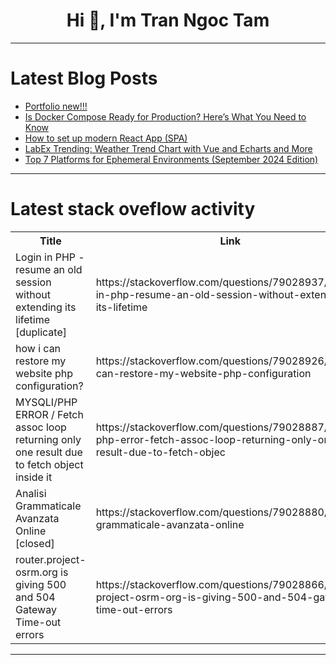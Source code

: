 <h1 align="center">Hi 👋, I'm Tran Ngoc Tam</h1>

---

# Latest Blog Posts 
<!-- BLOG-POST-LIST:START -->
- [Portfolio new!!!](https://dev.to/parzival646/portfolio-new-453h)
- [Is Docker Compose Ready for Production? Here’s What You Need to Know](https://dev.to/dobralin/is-docker-compose-ready-for-production-heres-what-you-need-to-know-4hhl)
- [How to set up modern React App &lpar;SPA&rpar;](https://dev.to/edwardfedoruk/how-to-set-up-modern-react-app-spa-3knc)
- [LabEx Trending: Weather Trend Chart with Vue and Echarts and More](https://dev.to/labex/labex-trending-weather-trend-chart-with-vue-and-echarts-and-more-4d7c)
- [Top 7 Platforms for Ephemeral Environments &lpar;September 2024 Edition&rpar;](https://dev.to/dobralin/top-7-platforms-for-ephemeral-environments-september-2024-edition-3g32)
<!-- BLOG-POST-LIST:END -->

---

# Latest stack oveflow activity
<table>
  <tr><th>Title</th><th>Link</th></tr>
  <!-- STACKOVERFLOW:START --><tr><td>Login in PHP - resume an old session without extending its lifetime [duplicate]</td><td>https://stackoverflow.com/questions/79028937/login-in-php-resume-an-old-session-without-extending-its-lifetime</td></tr><tr><td>how i can restore my website php configuration?</td><td>https://stackoverflow.com/questions/79028926/how-i-can-restore-my-website-php-configuration</td></tr><tr><td>MYSQLI/PHP ERROR / Fetch assoc loop returning only one result due to fetch object inside it</td><td>https://stackoverflow.com/questions/79028887/mysqli-php-error-fetch-assoc-loop-returning-only-one-result-due-to-fetch-objec</td></tr><tr><td>Analisi Grammaticale Avanzata Online [closed]</td><td>https://stackoverflow.com/questions/79028880/analisi-grammaticale-avanzata-online</td></tr><tr><td>router.project-osrm.org is giving 500 and 504 Gateway Time-out errors</td><td>https://stackoverflow.com/questions/79028866/router-project-osrm-org-is-giving-500-and-504-gateway-time-out-errors</td></tr><!-- STACKOVERFLOW:END -->
</table>

---


